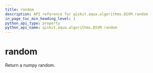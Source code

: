 ```yaml
---
title: random
description: API reference for qiskit.aqua.algorithms.QSVM.random
in_page_toc_min_heading_level: 1
python_api_type: property
python_api_name: qiskit.aqua.algorithms.QSVM.random
---
```


# random

Return a numpy random.

